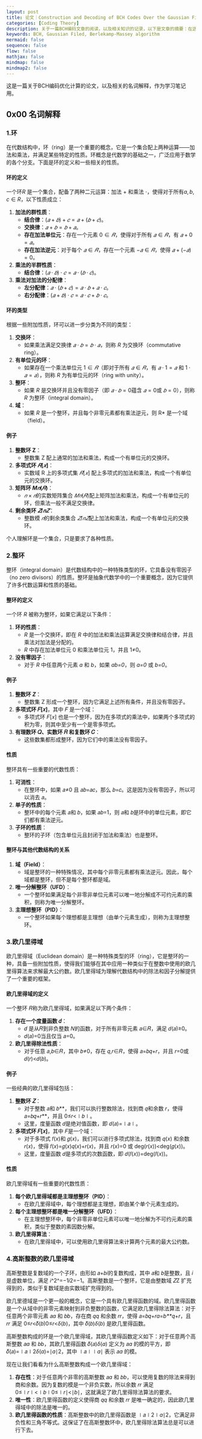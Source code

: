 ```yaml
---
layout: post
title: 论文｜Construction and Decoding of BCH Codes Over the Gaussian Filed
categories: [Coding Theory]
description: 关于一篇BCH编码文章的阅读，以及相关知识的记录，以下是文章的摘要：在这篇文章中，首先我们阐述了高斯场和高斯场的扩展场的理论。其次，我们为高斯场上的BCH码提供了一个全面的构造方案。新设计的BCH码的解码是通过一个稍加修改的Berlekamp-Massey算法处理的。编码增益是由高斯场上的BCH码获得的。因此，与有限域上的BCH码相比，得到了更好的码率和码字数。因此，这使得它们成为通信系统中使用的一个有希望的候选者。
keywords: BCH, Gaussian Filed, Berlekamp-Massey algorithm
mermaid: false
sequence: false
flow: false
mathjax: false
mindmap: false
mindmap2: false
---
```


这是一篇关于BCH编码优化计算的论文，以及相关的名词解释，作为学习笔记用。



## 0x00 名词解释

### 1.环

在代数结构中，环（ring）是一个重要的概念，它是一个集合配上两种运算——加法和乘法，并满足某些特定的性质。环概念是代数学的基础之一，广泛应用于数学的各个分支。下面是环的定义和一些相关的性质。

#### 环的定义

一个环*R* 是一个集合，配备了两种二元运算：加法 + 和乘法 ⋅，使得对于所有$a,b,c∈R$，以下性质成立：

1. **加法的群性质**：
   - **结合律**：$(𝑎+𝑏)+𝑐=𝑎+(𝑏+𝑐)$。
   - **交换律**：$𝑎+𝑏=𝑏+𝑎$。
   - **存在加法单位元**：存在一个元素 $0∈𝑅$，使得对于所有 $𝑎∈𝑅$，有 $𝑎+0=𝑎$。
   - **存在加法逆元**：对于每个 $𝑎∈𝑅$，存在一个元素 $−𝑎∈𝑅$，使得 $𝑎+(−𝑎)=0$。
2. **乘法的半群性质**：
   - **结合律**：$(𝑎⋅𝑏)⋅𝑐=𝑎⋅(𝑏⋅𝑐)$。
3. **乘法对加法的分配律**：
   - **左分配律**：$𝑎⋅(𝑏+𝑐)=𝑎⋅𝑏+𝑎⋅𝑐$。
   - **右分配律**：$(𝑎+𝑏)⋅𝑐=𝑎⋅𝑐+𝑏⋅𝑐$。

#### 环的类型

根据一些附加性质，环可以进一步分类为不同的类型：

1. **交换环**：
   - 如果乘法满足交换律 $𝑎⋅𝑏=𝑏⋅𝑎$，则称 *R* 为交换环（commutative ring）。
2. **有单位元的环**：
   - 如果存在一个乘法单位元 $1∈𝑅$（即对于所有 $𝑎∈𝑅$，有 $𝑎⋅1=𝑎$ 和 $1⋅𝑎=𝑎$），则称 *R* 为有单位元的环（ring with unity）。
3. **整环**：
   - 如果 *R* 是交换环并且没有零因子（即 $𝑎⋅𝑏=0$蕴含 $𝑎=0$或 $𝑏=0$），则称 *R* 为整环（integral domain）。
4. **域**：
   - 如果 *R* 是一个整环，并且每个非零元素都有乘法逆元，则 R* 是一个域（field）。

#### 例子

1. **整数环 Z**：
   - 整数集 Z 配上通常的加法和乘法，构成一个有单位元的交换环。
2. **多项式环 $𝑅[𝑥]$**：
   - 实数域 R 上的多项式集 $𝑅[𝑥]$ 配上多项式的加法和乘法，构成一个有单位元的交换环。
3. **矩阵环 $M𝑛(𝑅)$**：
   - $𝑛×𝑛$的实数矩阵集合 $𝑀𝑛(𝑅)$配上矩阵加法和乘法，构成一个有单位元的环，但乘法一般不满足交换律。
4. **剩余类环 $𝑍/𝑛𝑍$**：
   - 整数模 $𝑛$的剩余类集合 $𝑍/𝑛𝑍$​ 配上加法和乘法，构成一个有单位元的交换环。

个人理解环是一个集合，只是要求了各种性质。

### 2.整环

整环（integral domain）是代数结构中的一种特殊类型的环，它具备没有零因子（no zero divisors）的性质。整环是抽象代数学中的一个重要概念，因为它提供了许多代数运算和性质的基础。

#### 整环的定义

一个环 *R* 被称为整环，如果它满足以下条件：

1. **环的性质**：
   - *R* 是一个交换环，即在 *R* 中的加法和乘法运算满足交换律和结合律，并且乘法对加法是分配的。
   - *R* 中存在加法单位元 0 和乘法单位元 1，并且 1≠0。
2. **没有零因子**：
   - 对于 *R* 中任意两个元素 *a* 和 *b*，如果 *ab=0*，则 *a=0* 或 *b=0*。

#### 例子

1. **整数环 *Z***：
   - 整数集 Z 形成一个整环，因为它满足上述所有条件，并且没有零因子。
2. **多项式环 𝐹[𝑥]**，其中 𝐹 是一个域：
   - 多项式环 𝐹[𝑥] 也是一个整环，因为在多项式的乘法中，如果两个多项式的积为零，则其中至少有一个是零多项式。
3. **有理数环 𝑄、实数环 𝑅 和复数环 𝐶**：
   - 这些数集都形成整环，因为它们中的乘法没有零因子。

#### 性质

整环具有一些重要的代数性质：

1. **可消性**：
   - 在整环中，如果 𝑎≠0 且 𝑎𝑏=𝑎𝑐，那么 𝑏=𝑐。这是因为没有零因子，所以可以消去 𝑎。
2. **单子的性质**：
   - 整环中的每个元素 𝑎和 𝑏，如果 𝑎𝑏=1，则 𝑎和 𝑏是环中的单位元素，即它们都有乘法逆元。
3. **子环的性质**：
   - 整环的子环（包含单位元且封闭于加法和乘法）也是整环。

#### 整环与其他代数结构的关系

1. **域（Field）**：
   - 域是整环的一种特殊情况，其中每个非零元素都有乘法逆元。因此，每个域都是整环，但不是每个整环都是域。
2. **唯一分解整环（UFD）**：
   - 一个整环如果满足每个非零非单位元素可以唯一地分解成不可约元素的乘积，则称为唯一分解整环。
3. **主理想整环（PID）**：
   - 一个整环如果每个理想都是主理想（由单个元素生成），则称为主理想整环。

### 3.欧几里得域

欧几里得域（Euclidean domain）是一种特殊类型的环（ring），它是整环的一种，具备一些附加性质，使得我们能够在其中应用一种类似于在整数中使用的欧几里得算法来求解最大公约数。欧几里得域为理解代数结构中的除法和因子分解提供了一个重要的框架。

#### 欧几里得域的定义

一个整环 𝑅称为欧几里得域，如果满足以下两个条件：

1. **存在一个度量函数 𝑑**：
   - 𝑑 是从𝑅到非负整数 𝑁的函数，对于所有非零元素 𝑎∈𝑅，满足 𝑑(𝑎)≥0。
   - 𝑑(𝑎)=0当且仅当 𝑎=0。
2. **欧几里得除法性质**：
   - 对于任意 𝑎,𝑏∈𝑅，其中 𝑏≠0，存在 𝑞,𝑟∈𝑅，使得 𝑎=𝑏𝑞+𝑟，并且 𝑟=0或 𝑑(𝑟)<𝑑(𝑏)。

#### 例子

一些经典的欧几里得域包括：

1. **整数环 𝑍**：
   - 对于整数 𝑎和 𝑏**，我们可以执行整数除法，找到商 𝑞和余数 𝑟，使得 𝑎=𝑏𝑞+𝑟**，并且 0≤𝑟<∣𝑏∣。
   - 这里，度量函数 𝑑是绝对值函数，即 𝑑(𝑎)=∣𝑎∣。
2. **多项式环 𝐹[𝑥]**，其中 𝐹是一个域：
   - 对于多项式 𝑓(𝑥)和 𝑔(𝑥)，我们可以进行多项式除法，找到商 𝑞(𝑥) 和余数 𝑟(𝑥)，使得 𝑓(𝑥)=𝑔(𝑥)𝑞(𝑥)+𝑟(𝑥)，并且 𝑟(𝑥)=0 或 deg⁡(𝑟(𝑥))<deg⁡(𝑔(𝑥))。
   - 这里，度量函数 𝑑是多项式的次数函数，即 𝑑(𝑓(𝑥))=deg⁡(𝑓(𝑥))。

#### 性质

欧几里得域有一些重要的代数性质：

1. **每个欧几里得域都是主理想整环（PID）**：
   - 在欧几里得域中，每个理想都是主理想，即由某个单个元素生成的。
2. **每个主理想整环都是唯一分解整环（UFD）**：
   - 在主理想整环中，每个非零非单位元素可以唯一地分解为不可约元素的乘积，类似于整数的素因数分解。
3. **欧几里得算法**：
   - 在欧几里得域中，可以使用欧几里得算法来计算两个元素的最大公约数。

### 4.高斯整数的欧几里得域

高斯整数是复数域的一个子环，由形如 𝑎+𝑏𝑖的复数构成，其中 𝑎和 𝑏是整数，且 𝑖是虚数单位，满足 𝑖^2^=−1*i*2=−1。高斯整数是一个整环，它是由整数域 𝑍Z 扩充得到的，类似于复数域是由实数域扩充得到的。

欧几里德域是一个更一般的概念，它是一个具有欧几里得函数的域。欧几里得函数是一个从域中的非零元素映射到非负整数的函数，它满足欧几里得除法算法：对于任意两个非零元素 𝑎*a* 和 𝑏*b*，存在商 𝑞*q* 和余数 𝑟*r*，使得 𝑎=𝑏𝑞+𝑟*a*=*b**q*+*r*，且 𝑟*r* 满足 0≤𝑟<𝛿(𝑏)0≤*r*<*δ*(*b*)，其中 𝛿(𝑏)*δ*(*b*) 是欧几里得函数。

高斯整数构成的环是一个欧几里得域，其欧几里得函数定义如下：对于任意两个高斯整数 𝑎*a* 和 𝑏*b*，其欧几里得函数 𝛿(𝑎)*δ*(*a*) 定义为 𝑎*a* 的模的平方，即 𝛿(𝑎)=∣𝑎∣2*δ*(*a*)=∣*a*∣2，其中 ∣𝑎∣∣*a*∣ 表示 𝑎*a* 的模。

现在让我们看看为什么高斯整数构成一个欧几里得域：

1. **存在性**：对于任意两个非零的高斯整数 𝑎*a* 和 𝑏*b*，可以使用复数的除法来得到商和余数。因为复数的模是一个非负实数，所以余数 𝑟*r* 满足 0≤∣𝑟∣<∣𝑏∣0≤∣*r*∣<∣*b*∣，这就满足了欧几里得除法算法的要求。
2. **唯一性**：欧几里得函数的定义使得商 𝑞*q* 和余数 𝑟*r* 是唯一确定的，因此欧几里得域中的除法是唯一的。
3. **欧几里得函数的性质**：高斯整数中的欧几里得函数是 ∣𝑎∣2∣*a*∣2，它满足非负性和三角不等式。这保证了在高斯整数环中，欧几里得除法算法总是可以进行下去。






